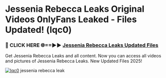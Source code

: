 # Jessenia Rebecca Leaks Original Videos 0nlyFans Leaked - Files Updated! (lqc0)

<h3>🔴 CLICK HERE 🌐==►► <a href="https://tinyurl.com/3hn5wdd3" rel="nofollow">Jessenia Rebecca Leaks Updated Files</a></h3>

Get Jessenia Rebecca Leaks and all content. Now you can access all videos and pictures of Jessenia Rebecca Leaks. New Updated Files 2025!

[![lqc0](https://i.imgur.com/4HnBqBT.gif)](https://tinyurl.com/3hn5wdd3)
jessenia rebecca leak